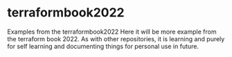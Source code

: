 # terraformbook2022
Examples from the terraformbook2022
Here it will be more example from the terraform book 2022.
As with other repositories, it is learning and purely for self learning and documenting things for personal use in future.

